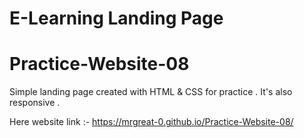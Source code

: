 # E-Learning Landing Page

# Practice-Website-08

Simple landing page created with HTML & CSS for practice .
It's also responsive .

Here website link :- https://mrgreat-0.github.io/Practice-Website-08/